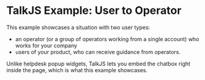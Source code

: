 TalkJS Example: User to Operator
================================

This example showcases a situation with two user types:
* an operator (or a group of operators working from a single account) who works for your company
* users of your product, who can receive guidance from operators.

Unlike helpdesk popup widgets, TalkJS lets you embed the chatbox right inside the page, which is what this example showcases.